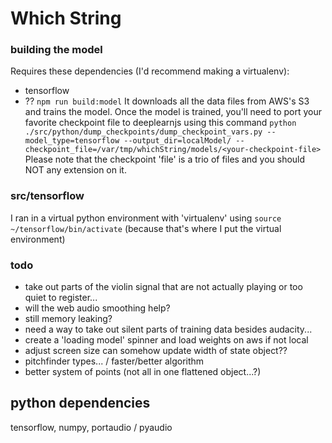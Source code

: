 # Which String

### building the model
Requires these dependencies (I'd recommend making a virtualenv):
 - tensorflow
 - ?? 
`npm run build:model` It downloads all the data files from AWS's S3 and trains the model. 
Once the model is trained, you'll need to port your favorite checkpoint file to deeplearnjs using this command `python ./src/python/dump_checkpoints/dump_checkpoint_vars.py --model_type=tensorflow --output_dir=localModel/ --checkpoint_file=/var/tmp/whichString/models/<your-checkpoint-file>` Please note that the checkpoint 'file' is a trio of files and you should NOT any extension on it.

### src/tensorflow
I ran in a virtual python environment with 'virtualenv' using `source ~/tensorflow/bin/activate` (because that's where I put the virtual environment)


### todo
- take out parts of the violin signal that are not actually playing or too quiet to register...
- will the web audio smoothing help?
- still memory leaking?
- need a way to take out silent parts of training data besides audacity...
- create a 'loading model' spinner and load weights on aws if not local
- adjust screen size can somehow update width of state object??
- pitchfinder types... / faster/better algorithm
- better system of points (not all in one flattened object...?)

## python dependencies
tensorflow, numpy, portaudio / pyaudio